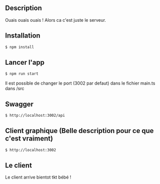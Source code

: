 ## Description

Ouais ouais ouais ! Alors ca c'est juste le serveur.

## Installation

```bash
$ npm install
```

## Lancer l'app

```bash
$ npm run start
```
Il est possible de changer le port (3002 par defaut) dans le fichier main.ts dans /src

## Swagger

```bash
$ http://localhost:3002/api
```

## Client graphique (Belle description pour ce que c'est vraiment)

```bash
$ http://localhost:3002
```

## Le client

Le client arrive bientot tkt bébé !